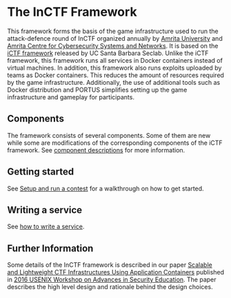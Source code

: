 # The InCTF Framework

This framework forms the basis of the game infrastructure used to run the
attack-defence round of InCTF organized annually by [Amrita
University](https://amrita.edu/) and [Amrita Centre for Cybersecurity Systems and
Networks](https://amrita.edu/cyber/). It is based on the [iCTF
framework](https://github.com/ucsb-seclab/ictf-framework/) released by UC Santa
Barbara Seclab. Unlike the iCTF framework, this framework runs all services in Docker
containers instead of virtual machines. In addition, this framework also runs
exploits uploaded by teams as Docker containers. This reduces the amount of resources
required by the game infrastructure. Additionally, the use of additional tools such
as Docker distribution and PORTUS simplifies setting up the game infrastructure and
gameplay for participants.

## Components

The framework consists of several components. Some of them are new while some are
modifications of the corresponding components of the iCTF framework. See [component
descriptions](docs/components.md) for more information.

## Getting started

See [Setup and run a contest](docs/setup-and-run-a-contest.md) for a walkthrough on
how to get started.

## Writing a service

See [how to write a service](docs/writing-services.md).

## Further Information

Some details of the InCTF framework is described in our paper [Scalable and
Lightweight CTF Infrastructures Using Application
Containers](https://www.usenix.org/conference/ase16/workshop-program/presentation/raj)
published in [2016 USENIX Workshop on Advances in Security
Education](https://www.usenix.org/conference/ase16). The paper describes the high
level design and rationale behind the design choices.
